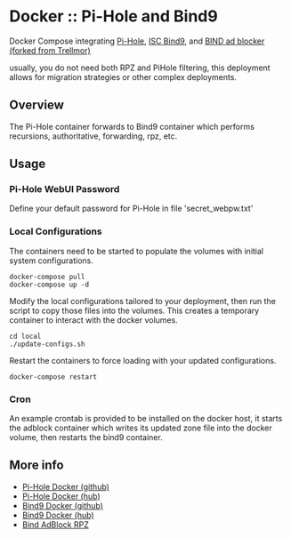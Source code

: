 # Docker :: Pi-Hole and Bind9

Docker Compose integrating [Pi-Hole](https://pi-hole.net/), [ISC Bind9](https://www.isc.org/bind/), and [BIND ad blocker (forked from Trellmor)](https://github.com/nabbi/bind-adblock)

usually, you do not need both RPZ and PiHole filtering, this deployment allows for migration strategies or other complex deployments.

## Overview

The Pi-Hole container forwards to Bind9 container which performs recursions, authoritative, forwarding, rpz, etc.

## Usage

### Pi-Hole WebUI Password

Define your default password for Pi-Hole in file 'secret_webpw.txt'


### Local Configurations

The containers need to be started to populate the volumes with initial system configurations.

```
docker-compose pull
docker-compose up -d
```

Modify the local configurations tailored to your deployment, then run the script to copy those files into the volumes.
This creates a temporary container to interact with the docker volumes.

```
cd local
./update-configs.sh
```


Restart the containers to force loading with your updated configurations.

```
docker-compose restart
```

### Cron

An example crontab is provided to be installed on the docker host, it starts the adblock container which writes its updated zone file into the docker volume, then restarts the bind9 container.


## More info
* [Pi-Hole Docker (github)](https://github.com/pi-hole/docker-pi-hole/)
* [Pi-Hole Docker (hub)](https://hub.docker.com/r/pihole/pihole)
* [Bind9 Docker (github)](https://gitlab.isc.org/isc-projects/bind9-docker)
* [Bind9 Docker (hub)](https://hub.docker.com/r/internetsystemsconsortium/bind9)
* [Bind AdBlock RPZ](https://github.com/Trellmor/bind-adblock)
